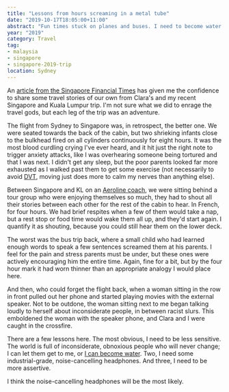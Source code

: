 ```yaml
---
title: "Lessons from hours screaming in a metal tube"
date: "2019-10-17T18:05:00+11:00"
abstract: "Fun times stuck on planes and buses. I need to become water."
year: "2019"
category: Travel
tag:
- malaysia
- singapore
- singapore-2019-trip
location: Sydney
---
```

An [article from the Singapore Financial Times](https://www.todayonline.com/commentary/what-i-learnt-seated-next-passenger-hell-long-haul-flight) has given me the confidence to share some travel stories of our own from Clara's and my recent Singapore and Kuala Lumpur trip. I'm not sure what we did to enrage the travel gods, but each leg of the trip was an adventure.

The flight from Sydney to Singapore was, in retrospect, the better one. We were seated towards the back of the cabin, but two shrieking infants close to the bulkhead fired on all cylinders continuously for eight hours. It was the most blood curdling crying I've ever heard, and it hit just the right note to trigger anxiety attacks, like I was overhearing someone being tortured and that I was next. I didn't get any sleep, but the poor parents looked far more exhausted as I walked past them to get some exercise (not necessarily to avoid [DVT](https://en.wikipedia.org/wiki/Deep_vein_thrombosis), moving just does more to calm my nerves than anything else).

Between Singapore and KL on an [Aeroline coach](https://www.aeroline.com.sg/), we were sitting behind a tour group who were enjoying themselves so much, they had to shout all their stories between each other for the rest of the cabin to hear. In French, for four hours. We had brief respites when a few of them would take a nap, but a rest stop or food time would wake them all up, and they'd start again. I quantify it as shouting, because you could still hear them on the lower deck.

The worst was the bus trip back, where a small child who had learned enough words to speak a few sentences screamed them at his parents. I feel for the pain and stress parents must be under, but these ones were actively encouraging him the entire time. Again, fine for a bit, but by the four hour mark it had worn thinner than an appropriate analogy I would place here.

And then, who could forget the flight back, when a woman sitting in the row in front pulled out her phone and started playing movies with the external speaker. Not to be outdone, the woman sitting next to me began talking loudly to herself about inconsiderate people, in between racist slurs. This emboldened the woman with the speaker phone, and Clara and I were caught in the crossfire.

There are a few lessons here. The most obvious, I need to be less sensitive. The world is full of inconsiderate, obnoxious people who will never change; I can let them get to me, or [I can become water](https://www.goodreads.com/quotes/163198-you-must-be-shapeless-formless-like-water-when-you-pour). Two, I need some industrial-grade, noise-cancelling headphones. And three, I need to be more assertive.

I think the noise-cancelling headphones will be the most likely.

